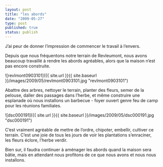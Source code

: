 ```yaml
---
layout: post
title: "les abords"
date: "2009-05-27"
type: post
published: true
status: publish
---
```


J’ai peur de donner l’impression de commencer le travail à l’envers.

Depuis que nous fréquentons notre terrain de Revleumont, nous avons beaucoup travaillé à rendre les abords agréables, alors que la maison n’est pas encore construite.

![revlmont0903101]({{ site.url }}{{ site.baseurl }}/images/2009/05/revlmont0903101.jpg "revlmont0903101")

Abattre des arbres, nettoyer le terrain, planter des fleurs, semer de la pelouse, daller des passages dans l’herbe, et même construire une esplanade où nous installons un barbecue - foyer ouvert genre feu de camp pour les réunions familiales.

![dsc000191]({{ site.url }}{{ site.baseurl }}/images/2009/05/dsc000191.jpg "dsc000191")

C’est vraiment agréable de mettre de l’ordre, chipoter, embellir, cultiver ce terrain. C’est une joie de tous les jours de voir les plantations s’enraciner, les fleurs éclore, l’herbe verdir.

Bien sur, il faudra continuer à aménager les abords quand la maison sera bâtie, mais en attendant nous profitons de ce que nous avons et nous nous installons.
